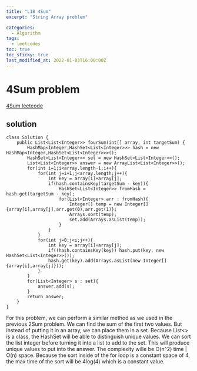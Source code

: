 ```yaml
---
title: "L18 4Sum"
excerpt: "String Array problem"

categories:
  - Algorithm
tags:
  - leetcodes
toc: true
toc_sticky: true
last_modified_at: 2022-01-03T16:00:00Z
---
```


# 4Sum problem 

[4Sum leetcode](https://leetcode.com/problems/4sum/)

## solution

```
class Solution {
    public List<List<Integer>> fourSum(int[] array, int targetSum) {
        HashMap<Integer,HashSet<List<Integer>>> hash = new HashMap<Integer,HashSet<List<Integer>>>();
        HashSet<List<Integer>> set = new HashSet<List<Integer>>();
		List<List<Integer>> answer = new ArrayList<List<Integer>>();
		for(int i=1;i<array.length-1;i++){
			for(int j=i+1;j<array.length;j++){
				int key = array[i]+array[j];
				if(hash.containsKey(targetSum - key)){
					HashSet<List<Integer>> fromHash = hash.get(targetSum - key);
					for(List<Integer> arr : fromHash){
                        Integer[] temp = new Integer[]{array[i],array[j],arr.get(0),arr.get(1)};
                        Arrays.sort(temp);
						set.add(Arrays.asList(temp));
					}
				}
			}
			for(int j=0;j<i;j++){
				int key = array[i]+array[j];
				if(!hash.containsKey(key)) hash.put(key, new HashSet<List<Integer>>());
				hash.get(key).add(Arrays.asList(new Integer[]{array[i],array[j]}));
			}	
		}
        for(List<Integer> s : set){
            answer.add(s);
        }
        return answer;
    }
}
```
For this problem, we can perform a similar method as we used in the previous 2Sum problem. We can find the sum of the first two values. But instead of putting it in an array, we can place them in a set. Because List<> is a class, the HashSet will be able to distinguish unique values. We can sort the list integer before turning it into a list to add to the set. This will produce unique values to put into the answer. 
The complexity wille be O(n^2) time | O(n) space.
Because the sort inside of the for loop is a constant space of 4, the max time of the sort will be 4log(4) which is a constant value.
